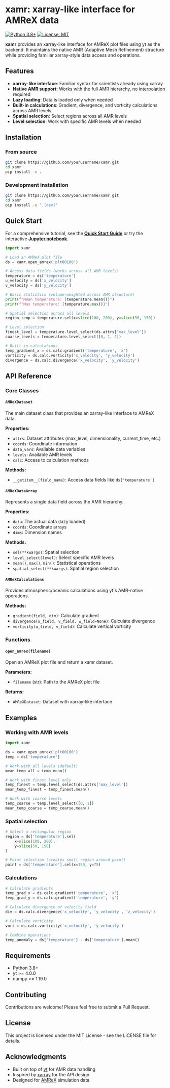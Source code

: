 # xamr: xarray-like interface for AMReX data

[![Python 3.8+](https://img.shields.io/badge/python-3.8+-blue.svg)](https://www.python.org/downloads/)
[![License: MIT](https://img.shields.io/badge/License-MIT-yellow.svg)](https://opensource.org/licenses/MIT)

**xamr** provides an xarray-like interface for AMReX plot files using yt as the backend. It maintains the native AMR (Adaptive Mesh Refinement) structure while providing familiar xarray-style data access and operations.

## Features

- **xarray-like interface**: Familiar syntax for scientists already using xarray
- **Native AMR support**: Works with the full AMR hierarchy, no interpolation required
- **Lazy loading**: Data is loaded only when needed
- **Built-in calculations**: Gradient, divergence, and vorticity calculations across AMR levels
- **Spatial selection**: Select regions across all AMR levels
- **Level selection**: Work with specific AMR levels when needed

## Installation

### From source

```bash
git clone https://github.com/yourusername/xamr.git
cd xamr
pip install -e .
```

### Development installation

```bash
git clone https://github.com/yourusername/xamr.git
cd xamr
pip install -e ".[dev]"
```

## Quick Start

For a comprehensive tutorial, see the **[Quick Start Guide](docs/quick_start.md)** or try the interactive **[Jupyter notebook](XAMR_Quick_Start_Guide.ipynb)**.

```python
import xamr

# Load an AMReX plot file
ds = xamr.open_amrex('plt00100')

# Access data fields (works across all AMR levels)
temperature = ds['temperature']
u_velocity = ds['x_velocity']
v_velocity = ds['y_velocity']

# Basic statistics (volume-weighted across AMR structure)
print(f"Mean temperature: {temperature.mean()}")
print(f"Max temperature: {temperature.max()}")

# Spatial selection across all levels
region_temp = temperature.sel(x=slice(100, 200), y=slice(50, 150))

# Level selection
finest_level = temperature.level_select(ds.attrs['max_level'])
coarse_levels = temperature.level_select([0, 1, 2])

# Built-in calculations
temp_gradient_x = ds.calc.gradient('temperature', 'x')
vorticity = ds.calc.vorticity('x_velocity', 'y_velocity')
divergence = ds.calc.divergence('x_velocity', 'y_velocity')
```

## API Reference

### Core Classes

#### `AMReXDataset`

The main dataset class that provides an xarray-like interface to AMReX data.

**Properties:**
- `attrs`: Dataset attributes (max_level, dimensionality, current_time, etc.)
- `coords`: Coordinate information
- `data_vars`: Available data variables
- `levels`: Available AMR levels
- `calc`: Access to calculation methods

**Methods:**
- `__getitem__(field_name)`: Access data fields like `ds['temperature']`

#### `AMReXDataArray`

Represents a single data field across the AMR hierarchy.

**Properties:**
- `data`: The actual data (lazy loaded)
- `coords`: Coordinate arrays
- `dims`: Dimension names

**Methods:**
- `sel(**kwargs)`: Spatial selection
- `level_select(level)`: Select specific AMR levels
- `mean()`, `max()`, `min()`: Statistical operations
- `spatial_select(**kwargs)`: Spatial region selection

#### `AMReXCalculations`

Provides atmospheric/oceanic calculations using yt's AMR-native operations.

**Methods:**
- `gradient(field, dim)`: Calculate gradient
- `divergence(u_field, v_field, w_field=None)`: Calculate divergence
- `vorticity(u_field, v_field)`: Calculate vertical vorticity

### Functions

#### `open_amrex(filename)`

Open an AMReX plot file and return a xamr dataset.

**Parameters:**
- `filename` (str): Path to the AMReX plot file

**Returns:**
- `AMReXDataset`: Dataset with xarray-like interface

## Examples

### Working with AMR levels

```python
import xamr

ds = xamr.open_amrex('plt00100')
temp = ds['temperature']

# Work with all levels (default)
mean_temp_all = temp.mean()

# Work with finest level only
temp_finest = temp.level_select(ds.attrs['max_level'])
mean_temp_finest = temp_finest.mean()

# Work with coarse levels
temp_coarse = temp.level_select([0, 1])
mean_temp_coarse = temp_coarse.mean()
```

### Spatial selection

```python
# Select a rectangular region
region = ds['temperature'].sel(
    x=slice(100, 200),
    y=slice(50, 150)
)

# Point selection (creates small region around point)
point = ds['temperature'].sel(x=150, y=75)
```

### Calculations

```python
# Calculate gradients
temp_grad_x = ds.calc.gradient('temperature', 'x')
temp_grad_y = ds.calc.gradient('temperature', 'y')

# Calculate divergence of velocity field
div = ds.calc.divergence('x_velocity', 'y_velocity', 'z_velocity')

# Calculate vorticity
vort = ds.calc.vorticity('x_velocity', 'y_velocity')

# Combine operations
temp_anomaly = ds['temperature'] - ds['temperature'].mean()
```

## Requirements

- Python 3.8+
- yt >= 4.0.0
- numpy >= 1.19.0

## Contributing

Contributions are welcome! Please feel free to submit a Pull Request.

## License

This project is licensed under the MIT License - see the LICENSE file for details.

## Acknowledgments

- Built on top of [yt](https://yt-project.org/) for AMR data handling
- Inspired by [xarray](https://xarray.pydata.org/) for the API design
- Designed for [AMReX](https://amrex-codes.github.io/) simulation data
